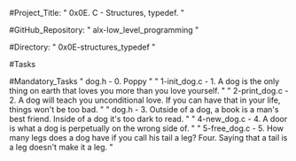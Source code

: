 #Project_Title: " 0x0E. C - Structures, typedef. "

#GitHub_Repository: " alx-low_level_programming "

#Directory: " 0x0E-structures_typedef "


#Tasks

#Mandatory_Tasks
" dog.h             - 0. Poppy "
" 1-init_dog.c      - 1. A dog is the only thing on earth that loves you more than you love yourself. "
" 2-print_dog.c     - 2. A dog will teach you unconditional love. If you can have that in your life,
			things won't be too bad. "
" dog.h             - 3. Outside of a dog, a book is a man's best friend. Inside of a dog it's too dark
			to read. "
" 4-new_dog.c       - 4. A door is what a dog is perpetually on the wrong side of. "
" 5-free_dog.c      - 5. How many legs does a dog have if you call his tail a leg? Four. Saying that a tail
			is a leg doesn't make it a leg. "
